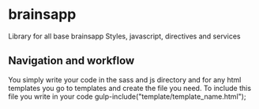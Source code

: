 # brainsapp
Library for all base brainsapp Styles, javascript, directives and services

## Navigation and workflow
You simply write your code in the sass and js directory and for any html templates you go to templates and create the file you need. To include this file you write in your code gulp-include("template/template_name.html");

